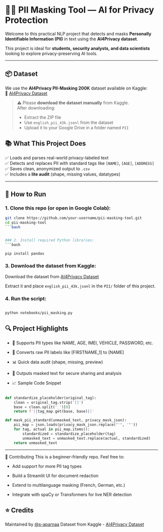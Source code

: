# 🕵️‍♀️ PII Masking Tool — AI for Privacy Protection

Welcome to this practical NLP project that detects and masks **Personally Identifiable Information (PII)** in text using the **AI4Privacy dataset**.

This project is ideal for **students, security analysts, and data scientists** looking to explore privacy-preserving AI tools.

---

## 📦 Dataset

We use the **AI4Privacy PII-Masking 200K** dataset available on Kaggle:  
🔗 [AI4Privacy Dataset](https://www.kaggle.com/datasets/verracodeguacas/ai4privacy-pii)

> ⚠️ Please **download the dataset manually** from Kaggle.  
> After downloading:
> - Extract the ZIP file
> - Use `english_pii_43k.jsonl` from the dataset
> - Upload it to your Google Drive in a folder named `PII`



## 📚 What This Project Does

✅ Loads and parses real-world privacy-labeled text  
✅ Detects and replaces PII with standard tags like `[NAME]`, `[AGE]`, `[ADDRESS]`  
✅ Saves clean, anonymized output to `.csv`  
✅ Includes a **lite audit** (shape, missing values, datatypes)


---

## 🧠 How to Run

### 1. Clone this repo (or open in Google Colab):
```bash
git clone https://github.com/your-username/pii-masking-tool.git
cd pii-masking-tool
```bash


### 2. Install required Python libraries:
```bash

pip install pandas
```
### 3. Download the dataset from Kaggle:
Download the dataset from [AI4Privacy Dataset](https://www.kaggle.com/datasets/verracodeguacas/ai4privacy-pii)


Extract it and place ```english_pii_43k.jsonl``` in the ```PII/``` folder of this project.

### 4. Run the script:
```bash

python notebooks/pii_masking.py
```
## 🔍 Project Highlights
* 🔐 Supports PII types like NAME, AGE, IMEI, VEHICLE, PASSWORD, etc.

* 🔄 Converts raw PII labels like [FIRSTNAME_1] to [NAME]

* 📊 Quick data audit (shape, missing, preview)

* 💾 Outputs masked text for secure sharing and analysis

* 📈 Sample Code Snippet
```python

def standardize_placeholder(original_tag):
    clean = original_tag.strip('[]')
    base = clean.split('_')[0]
    return f'[{tag_map.get(base, base)}]'

def mask_pii_standard(unmasked_text, privacy_mask_json):
    pii_map = json.loads(privacy_mask_json.replace("'", '"'))
    for tag, actual in pii_map.items():
        standardized = standardize_placeholder(tag)
        unmasked_text = unmasked_text.replace(actual, standardized)
    return unmasked_text

```
------

🧩 Contributing
This is a beginner-friendly repo. Feel free to:

* Add support for more PII tag types

* Build a Streamlit UI for document redaction

* Extend to multilanguage masking (French, German, etc.)

* Integrate with spaCy or Transformers for live NER detection




## ⭐ Credits
Maintained by [@s-aparnaa](https://github.com/s-aparnaa)
Dataset from Kaggle -  [AI4Privacy Dataset](https://www.kaggle.com/datasets/verracodeguacas/ai4privacy-pii)



